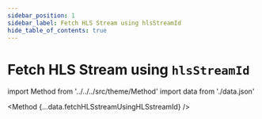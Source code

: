```yaml
---
sidebar_position: 1
sidebar_label: Fetch HLS Stream using hlsStreamId
hide_table_of_contents: true
---
```


# Fetch HLS Stream using `hlsStreamId`

import Method from '../../../src/theme/Method'
import data from './data.json'

<Method 
{...data.fetchHLSstreamUsingHLSstreamId}
/>
